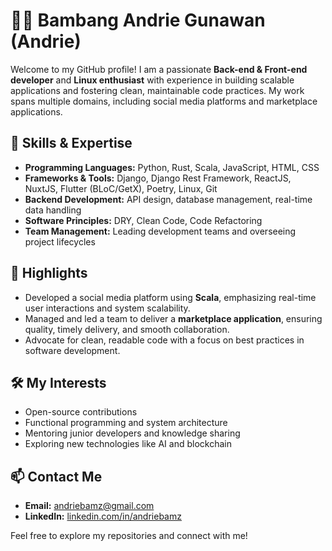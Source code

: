 # 👨‍💻 Bambang Andrie Gunawan (Andrie)

Welcome to my GitHub profile! I am a passionate **Back-end & Front-end developer** and **Linux enthusiast** with experience in building scalable applications and fostering clean, maintainable code practices. My work spans multiple domains, including social media platforms and marketplace applications.

## 🚀 Skills & Expertise

- **Programming Languages:** Python, Rust, Scala, JavaScript, HTML, CSS
- **Frameworks & Tools:** Django, Django Rest Framework, ReactJS, NuxtJS, Flutter (BLoC/GetX), Poetry, Linux, Git
- **Backend Development:** API design, database management, real-time data handling
- **Software Principles:** DRY, Clean Code, Code Refactoring
- **Team Management:** Leading development teams and overseeing project lifecycles

## 🌟 Highlights

- Developed a social media platform using **Scala**, emphasizing real-time user interactions and system scalability.
- Managed and led a team to deliver a **marketplace application**, ensuring quality, timely delivery, and smooth collaboration.
- Advocate for clean, readable code with a focus on best practices in software development.

## 🛠️ My Interests

- Open-source contributions
- Functional programming and system architecture
- Mentoring junior developers and knowledge sharing
- Exploring new technologies like AI and blockchain

## 📫 Contact Me

- **Email:** andriebamz@gmail.com
- **LinkedIn:** [linkedin.com/in/andriebamz](https://linkedin.com/in/andriebamz)

Feel free to explore my repositories and connect with me!
